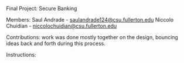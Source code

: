 Final Project: Secure Banking

Members: 
Saul Andrade - saulandrade124@csu.fullerton.edu
Niccolo Chuidian - niccolochuidian@csu.fullerton.edu

Contributions: work was done mostly together on the design, bouncing ideas back and forth during this process. 

Instructions: 
